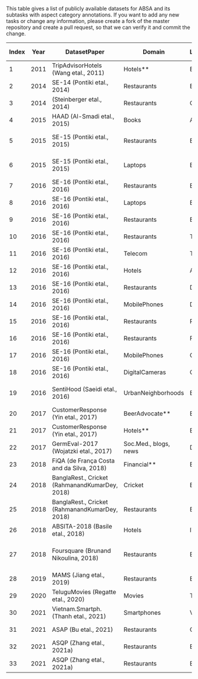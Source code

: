 This table gives a list of publicly available datasets for ABSA and its subtasks with aspect category annotations.
If you want to add any new tasks or change any information, please create a fork of the master repository and create a pull request, so that we can verify it and commit the change.

| Index | Year | DatasetPaper                                   | Domain                | Lng | #Revs | #Sent | #AT-pos | #AT-neg | #AT-neu | #AC-pos | #AC-neg | #AC-neu | Link to the Dataset                                                                                                                                                                                                      |
| ----- | ---- | ---------------------------------------------- | --------------------- | --- | ----- | ----- | ------- | ------- | ------- | ------- | ------- | ------- | ------------------------------------------------------------------------------------------------------------------------------------------------------------------------------------------------------------------------ |
| 1     | 2011 | TripAdvisorHotels (Wang etal., 2011)           | Hotels\*\*            | EN  | 108K  | 1M    | \-      | \-      | \-      | 1.63M   | 153K    | 178K    | [https://www.cs.virginia.edu/~hw5x/dataset.html](https://www.cs.virginia.edu/~hw5x/dataset.html)                                                                                                                         |
| 2     | 2014 | SE-14 (Pontiki etal., 2014)                    | Restaurants           | EN  | \-    | 3841  | 2892    | 1001    | 829     | 2836    | 998     | 594     | [https://alt.qcri.org/semeval2014/task4/](https://alt.qcri.org/semeval2014/task4/)                                                                                                                                       |
| 3     | 2014 | (Steinberger etal., 2014)                      | Restaurants           | CZ  | \-    | 1244  | 679     | 725     | 403     | 521     | 569     | 246     | [https://liks.fav.zcu.cz/sentiment/](https://liks.fav.zcu.cz/sentiment/)                                                                                                                                                 |
| 4     | 2015 | HAAD (Al-Smadi etal., 2015)                    | Books                 | AR  | \-    | 2389  | 1376    | 1287    | 148     | 721     | 750     | 14      | [https://github.com/msmadi/HAAD](https://github.com/msmadi/HAAD)                                                                                                                                                         |
| 5     | 2015 | SE-15 (Pontiki etal., 2015)                    | Restaurants           | EN  | 350   | 2000  | 1326    | 496     | 73      | 1652    | 749     | 98      | [https://alt.qcri.org/semeval2015/task12/index.php?id=data-and-tools](https://alt.qcri.org/semeval2015/task12/index.php?id=data-and-tools)                                                                               |
| 6     | 2015 | SE-15 (Pontiki etal., 2015)                    | Laptops               | EN  | 450   | 2500  | \-      | \-      | \-      | 1644    | 1094    | 185     | [https://alt.qcri.org/semeval2015/task12/index.php?id=data-and-tools](https://alt.qcri.org/semeval2015/task12/index.php?id=data-and-tools)                                                                               |
| 7     | 2016 | SE-16 (Pontiki etal., 2016)                    | Restaurants           | EN  | 400   | 2286  | 1817    | 634     | 106     | 2268    | 953     | 145     | [https://alt.qcri.org/semeval2016/task5/index.php?id=data-and-tools](https://alt.qcri.org/semeval2016/task5/index.php?id=data-and-tools)                                                                                 |
| 8     | 2016 | SE-16 (Pontiki etal., 2016)                    | Laptops               | EN  | 530   | 3308  | \-      | \-      | \-      | 2118    | 1358    | 236     | [https://alt.qcri.org/semeval2016/task5/index.php?id=data-and-tools](https://alt.qcri.org/semeval2016/task5/index.php?id=data-and-tools)                                                                                 |
| 9     | 2016 | SE-16 (Pontiki etal., 2016)                    | Restaurants           | ES  | \-    | 2691  | 1907    | 672     | 125     | 2675    | 948     | 168     | [https://alt.qcri.org/semeval2016/task5/index.php?id=data-and-tools](https://alt.qcri.org/semeval2016/task5/index.php?id=data-and-tools)                                                                                 |
| 10    | 2016 | SE-16 (Pontiki etal., 2016)                    | Restaurants           | TR  | 339   | 1248  | 865     | 555     | 119     | 924     | 635     | 135     | [https://alt.qcri.org/semeval2016/task5/index.php?id=data-and-tools](https://alt.qcri.org/semeval2016/task5/index.php?id=data-and-tools)                                                                                 |
| 11    | 2016 | SE-16 (Pontiki etal., 2016)                    | Telecom               | TR  | \-    | 3000  | \-      | \-      | \-      | \-      | \-      | \-      | [https://alt.qcri.org/semeval2016/task5/index.php?id=data-and-tools](https://alt.qcri.org/semeval2016/task5/index.php?id=data-and-tools)                                                                                 |
| 12    | 2016 | SE-16 (Pontiki etal., 2016)                    | Hotels                | AR  | 2291  | 6029  | 7213    | 4003    | 824     | 7705    | 4556    | 852     | [https://alt.qcri.org/semeval2016/task5/index.php?id=data-and-tools](https://alt.qcri.org/semeval2016/task5/index.php?id=data-and-tools)                                                                                 |
| 13    | 2016 | SE-16 (Pontiki etal., 2016)                    | Restaurants           | DU  | 400   | 2286  | 1016    | 546     | 145     | 1431    | 857     | 185     | [https://alt.qcri.org/semeval2016/task5/index.php?id=data-and-tools](https://alt.qcri.org/semeval2016/task5/index.php?id=data-and-tools)                                                                                 |
| 14    | 2016 | SE-16 (Pontiki etal., 2016)                    | MobilePhones          | DU  | 270   | 1697  | \-      | \-      | \-      | 1454    | 225     | 110     | [https://alt.qcri.org/semeval2016/task5/index.php?id=data-and-tools](https://alt.qcri.org/semeval2016/task5/index.php?id=data-and-tools)                                                                                 |
| 15    | 2016 | SE-16 (Pontiki etal., 2016)                    | Restaurants           | RU  | 405   | 4699  | 3139    | 696     | 313     | 3973    | 1030    | 379     | [https://alt.qcri.org/semeval2016/task5/index.php?id=data-and-tools](https://alt.qcri.org/semeval2016/task5/index.php?id=data-and-tools)                                                                                 |
| 16    | 2016 | SE-16 (Pontiki etal., 2016)                    | Restaurants           | FR  | 455   | 2429  | 1285    | 1061    | 289     | 1605    | 1646    | 233     | [https://alt.qcri.org/semeval2016/task5/index.php?id=data-and-tools](https://alt.qcri.org/semeval2016/task5/index.php?id=data-and-tools)                                                                                 |
| 17    | 2016 | SE-16 (Pontiki etal., 2016)                    | MobilePhones          | CH  | 200   | 9500  | \-      | \-      | \-      | 1168    | 794     | \-      | [https://alt.qcri.org/semeval2016/task5/index.php?id=data-and-tools](https://alt.qcri.org/semeval2016/task5/index.php?id=data-and-tools)                                                                                 |
| 18    | 2016 | SE-16 (Pontiki etal., 2016)                    | DigitalCameras        | CH  | 200   | 8100  | \-      | \-      | \-      | 1153    | 587     | \-      | [https://alt.qcri.org/semeval2016/task5/index.php?id=data-and-tools](https://alt.qcri.org/semeval2016/task5/index.php?id=data-and-tools)                                                                                 |
| 19    | 2016 | SentiHood (Saeidi etal., 2016)                 | UrbanNeighborhoods    | EN  | \-    | 5215  | \-      | \-      | \-      | 4305    | 1606    | \-      | [https://github.com/uclnlp/jack/tree/master/data/sentihood](https://github.com/uclnlp/jack/blob/master/data/sentihood/sentihood-train.json)                                                                              |
| 20    | 2017 | CustomerResponse (Yin etal., 2017)             | BeerAdvocate\*\*      | EN  | 51K   | 552K  | \-      | \-      | \-      | 176K    | 8902    | 64K     | [https://github.com/HKUST-KnowComp/DMSC](https://github.com/HKUST-KnowComp/DMSC)                                                                                                                                         |
| 21    | 2017 | CustomerResponse (Yin etal., 2017)             | Hotels\*\*            | EN  | 29K   | 375K  | \-      | \-      | \-      | 120K    | 66K     | 49K     | [https://github.com/HKUST-KnowComp/DMSC](https://github.com/HKUST-KnowComp/DMSC)                                                                                                                                         |
| 22    | 2017 | GermEval-2017 (Wojatzki etal., 2017)           | Soc.Med., blogs, news | DE  | \-    | 27800 | 2802    | 12571   | 1459    | 2815    | 12690   | 13932   | [https://ltdata1.informatik.uni-hamburg.de/germeval2017/](http://ltdata1.informatik.uni-hamburg.de/germeval2017/)                                                                                                        |
| 23    | 2018 | FiQA (de França Costa and da Silva, 2018)      | Financial\*\*         | EN  | 1303  | \-    | 774     | 399     | \-      | 774     | 399     | \-      | [https://sites.google.com/view/fiqa/home](https://dl.acm.org/doi/fullHtml/10.1145/3184558.3191827)                                                                                                                       |
| 24    | 2018 | BanglaRest., Cricket (RahmanandKumarDey, 2018) | Cricket               | BG  | \-    | 2691  | \-      | \-      | \-      | 571     | 2157    | 266     | [https://github.com/AtikRahman/Bangla\_ABSA\_Datasets](https://github.com/AtikRahman/Bangla_ABSA_Datasets)                                                                                                               |
| 25    | 2018 | BanglaRest., Cricket (RahmanandKumarDey, 2018) | Restaurants           | BG  | \-    | 1712  | \-      | \-      | \-      | 477     | 1226    | 371     | [https://github.com/AtikRahman/Bangla\_ABSA\_Datasets](https://github.com/AtikRahman/Bangla_ABSA_Datasets)                                                                                                               |
| 26    | 2018 | ABSITA-2018 (Basile etal., 2018)               | Hotels                | IT  | \-    | 9285  | \-      | \-      | \-      | 6893    | 5288    | \-      | [https://sag.art.uniroma2.it/absita/data/](http://sag.art.uniroma2.it/absita/data/)                                                                                                                                      |
| 27    | 2018 | Foursquare (Brunand Nikoulina, 2018)           | Restaurants           | EN  | \-    | 1006  | 759     | 108     | 16      | 947     | 191     | 19      | [https://europe.naverlabs.com/Research/Natural-Language-Processing/Aspect-Based-Sentiment-Analysis-Dataset/](https://europe.naverlabs.com/research/natural-language-processing/aspect-based-sentiment-analysis-dataset/) |
| 28    | 2019 | MAMS (Jiang etal., 2019)                       | Restaurants           | EN  | \-    | 3849  | \-      | \-      | \-      | 2415    | 2606    | 3858    | [https://github.com/siat-nlp/MAMS-for-ABSA/tree/master/data](https://github.com/MahsaShokouhi/Aspect_Based_Sentiment_Analysis)                                                                                           |
| 29    | 2020 | TeluguMovies (Regatte etal., 2020)             | Movies                | TE  | \-    | 5027  | 2480    | 3251    | 1129    | 2480    | 3251    | 1129    | [https://tiny.cc/vdxugz](http://tiny.cc/vdxugz)                                                                                                                                                                          |
| 30    | 2021 | Vietnam.Smartph. (Thanh etal., 2021)           | Smartphones           | VI  | \-    | 11122 | \-      | \-      | \-      | 21732   | 11206   | 2214    | [https://github.com/kimkim00/UIT-ViSD4SA](https://github.com/kimkim00/UIT-ViSD4SA)                                                                                                                                       |
| 31    | 2021 | ASAP (Bu etal., 2021)                          | Restaurants           | CH  | 46K   | \-    | \-      | \-      | \-      | 169K    | 35K     | 66K     | [https://github.com/Meituan-Dianping/asap/tree/master/data](https://github.com/Meituan-Dianping/asap/tree/master/data)                                                                                                   |
| 32    | 2021 | ASQP (Zhang etal., 2021a)                      | Restaurants           | EN  | \-    | 1580  | 1407    | 489     | 68      | 1710    | 701     | 85      | [https://github.com/IsakZhang/ABSA-QUAD](https://github.com/IsakZhang/ABSA-QUAD)                                                                                                                                         |
| 33    | 2021 | ASQP (Zhang etal., 2021a)                      | Restaurants           | EN  | \-    | 2124  | 1811    | 613     | 110     | 2229    | 877     | 135     | [https://github.com/IsakZhang/ABSA-QUAD](https://github.com/IsakZhang/ABSA-QUAD)                                                                                                                                         |
